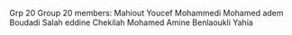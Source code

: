 Grp 20 
Group 20 members:
Mahiout Youcef
Mohammedi Mohamed adem
Boudadi Salah eddine
Chekilah Mohamed Amine
Benlaoukli Yahia
